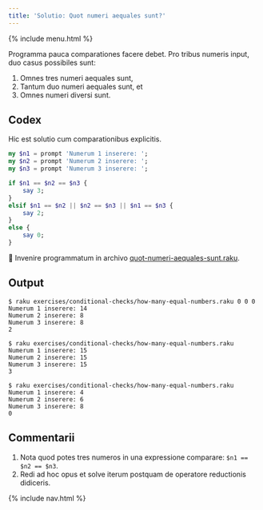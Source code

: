 ```yaml
---
title: 'Solutio: Quot numeri aequales sunt?'
---
```


{% include menu.html %}

Programma pauca comparationes facere debet. Pro tribus numeris input, duo casus possibiles sunt:

1. Omnes tres numeri aequales sunt,
1. Tantum duo numeri aequales sunt, et
1. Omnes numeri diversi sunt.

## Codex

Hic est solutio cum comparationibus explicitis.

```raku
my $n1 = prompt 'Numerum 1 inserere: ';
my $n2 = prompt 'Numerum 2 inserere: ';
my $n3 = prompt 'Numerum 3 inserere: ';

if $n1 == $n2 == $n3 {
    say 3;
}
elsif $n1 == $n2 || $n2 == $n3 || $n1 == $n3 {
    say 2;
}
else {
    say 0;
}
```

🦋 Invenire programmatum in archivo [quot-numeri-aequales-sunt.raku](https://github.com/ash/raku-course/blob/master/exercises/conditional-checks/how-many-equal-numbers.raku).

## Output

```console
$ raku exercises/conditional-checks/how-many-equal-numbers.raku 0 0 0
Numerum 1 inserere: 14
Numerum 2 inserere: 8
Numerum 3 inserere: 8
2

$ raku exercises/conditional-checks/how-many-equal-numbers.raku 
Numerum 1 inserere: 15
Numerum 2 inserere: 15
Numerum 3 inserere: 15
3

$ raku exercises/conditional-checks/how-many-equal-numbers.raku 
Numerum 1 inserere: 4
Numerum 2 inserere: 6
Numerum 3 inserere: 8
0
```

## Commentarii

1. Nota quod potes tres numeros in una expressione comparare: `$n1 == $n2 == $n3`.
1. Redi ad hoc opus et solve iterum postquam de operatore reductionis didiceris.

{% include nav.html %}